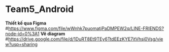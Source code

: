 # Team5_Android
**Thiết kế qua Figma**
#https://www.figma.com/file/wWnhk7puomatjPaDMPEW2q/LINE-FRIENDS?node-id=0%3A1
**Vẽ diagram**
#https://drive.google.com/file/d/1DuRT8Et9TEy6TtdEEzKYE7itVhsj0Vsg/view?usp=sharing
